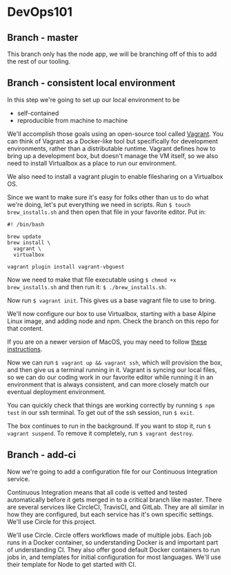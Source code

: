 # DevOps101

## Branch - master

This branch only has the node app, we will be branching off of this to add
the rest of our tooling.

## Branch - consistent local environment

In this step we're going to set up our local environment to be

* self-contained
* reproducible from machine to machine

We'll accomplish those goals using an open-source tool called [Vagrant](https://www.vagrantup.com/). You can think of Vagrant as a Docker-like tool but specifically
for development environments, rather than a distributable runtime. Vagrant defines how
to bring up a development box, but doesn't manage the VM itself, so we also need
to install Virtualbox as a place to run our environment.

We also need to install a vagrant plugin to enable filesharing on a Virtualbox OS.

Since we want to make sure it's easy for folks other than us to do what we're doing,
let's put everything we need in scripts. Run `$ touch brew_installs.sh` and then open
that file in your favorite editor. Put in:

``` shell
#! /bin/bash

brew update
brew install \
  vagrant \
  virtualbox

vagrant plugin install vagrant-vbguest
```

Now we need to make that file executable using `$ chmod +x brew_installs.sh` and then run it: `$ ./brew_installs.sh`.

Now run `$ vagrant init`. This gives us a base vagrant file to use to bring.

We'll now configure our box to use Virtualbox, starting with a base Alpine Linux image,
and adding node and npm. Check the branch on this repo for that content.

If you are on a newer version of MacOS, you may need to follow [these instructions](https://github.com/hashicorp/vagrant/issues/9567).

Now we can run `$ vagrant up && vagrant ssh`, which will provision the box, and then give us a terminal running in it. Vagrant is syncing our local files, so we can do our coding work in our favorite editor while running it in an environment that is always consistent, and can more closely match our eventual deployment environment.

You can quickly check that things are working correctly by running `$ npm test` in our ssh terminal. To get out of the ssh session, run `$ exit`.

The box continues to run in the background. If you want to stop it, run `$ vagrant suspend`. To remove it completely, run `$ vagrant destroy`.

## Branch - add-ci

Now we're going to add a configuration file for our Continuous Integration service.

Continuous Integration means that all code is vetted and tested automatically before it gets merged in to a critical branch like master. There are several services like CircleCI, TravisCI, and GitLab. They are all similar in how they are configured, but each
service has it's own specific settings. We'll use Circle for this
project.

We'll use Circle. Circle offers workflows made of multiple jobs.
Each job runs in a Docker container, so understanding Docker
is and important part of understanding CI. They also offer good
default Docker containers to run jobs in, and templates for
initial configuration for most languages. We'll use their template
for Node to get started with CI.
